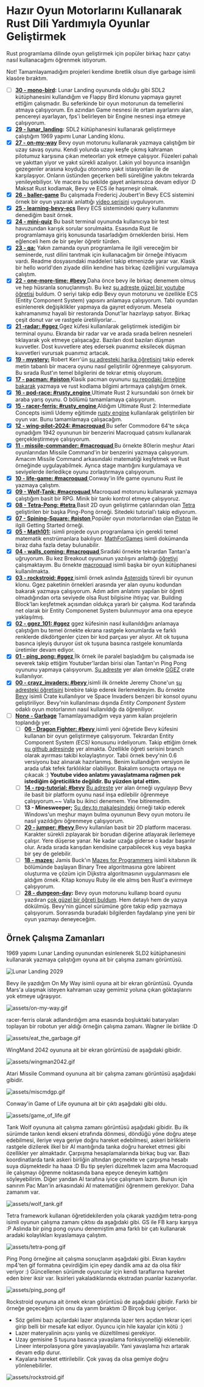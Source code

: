 # Hazır Oyun Motorlarını Kullanarak Rust Dili Yardımıyla Oyunlar Geliştirmek

Rust programlama dilinde oyun geliştirmek için popüler birkaç hazır çatıyı nasıl kullanacağımı öğrenmek istiyorum. 

Not! Tamamlayamadığım projeleri kendime ibretlik olsun diye garbage isimli klasöre bıraktım.

- [ ] **[30 - mono-bird](https://github.com/buraksenyurt/game-dev-with-rust/tree/main/mono-bird):** Lunar Landing oyununda olduğu gibi SDL2 kütüphanesini kullandığım ve Flappy Bird klonunu yapmaya gayret ettiğim çalışmadır. Bu seferkinde bir oyun motorunun da temellerini atmaya çalışıyorum. En azından Game nesnesi ile ortam ayarlarını alan, pencereyi ayarlayan, fps'i belirleyen bir Engine nesnesi inşa etmeye çalışıyorum.
- [x] **[29 - lunar_landing](https://github.com/buraksenyurt/game-dev-with-rust/tree/main/lunar_landing):** SDL2 kütüphanesini kullanarak geliştirmeye çalıştığım 1969 yapımı Lunar Landing klonu.
- [x] **[27 - on-my-way](https://github.com/buraksenyurt/game-dev-with-rust/tree/main/on-my-way)** Bevy oyun motorunu kullanarak yazmaya çalıştığım bir uzay savaş oyunu. Kendi yolunda uzayı keşfe çıkmış kahraman pilotumuz karşısına çıkan meteorları yok etmeye çalışıyor. Füzeleri pahalı ve yakıttan yiyor ve yakıt sürekli azalıyor. Lakin yol boyunca insanlığın gezegenler arasına koyduğu otonomo yakıt istasyonları ile de karşılaşıyor. Onların üstünden geçerken belli süreliğine yakıtını tekrarda yenileyebiliyor. Ve macera bu şekilde gayet anlamsızca devam ediyor :D Maksat Rust kodlamak, Bevy ve ECS ile haşırneşir olmak.
- [x] **[26 - baller-game](https://github.com/buraksenyurt/game-dev-with-rust/tree/main/baller-game)** Bu çalışmada Fredericj Joubert'in Bevy ECS sistemini örnek bir oyun yazarak anlattığı [video serisini](https://www.youtube.com/playlist?list=PLVnntJRoP85JHGX7rGDu6LaF3fmDDbqyd) uyguluyorum.
- [x] **[25 - learning-bevy-ecs](https://github.com/buraksenyurt/game-dev-with-rust/tree/main/learning-bevy-ecs)** Bevy ECS sistemindeki query kullanımını denediğim basit örnek.
- [x] **[24 - mini-quiz](https://github.com/buraksenyurt/game-dev-with-rust/tree/main/mini-quiz)** Bu basit terminal oyununda kullanıcıya bir test havuzundan karışık sorular sorulmakta. Esasında Rust ile programlamaya giriş konusunda tasarladığım örneklerden birisi. Hem eğlenceli hem de bir şeyler öğretir türden.
- [x] **[23 - qa:](https://github.com/buraksenyurt/game-dev-with-rust/tree/main/qa)** Yakın zamanda oyun programlama ile ilgili vereceğim bir seminerde, rust dilini tanıtmak için kullanacağım bir örneğe ihtiyacım vardı. Readme dosyasındaki maddeleri takip etmenizde yarar var. Klasik bir hello world'den ziyade dilin kendine has birkaç özelliğini vurgulamaya çalıştım.
- [x] **[22 - one-more-time: #bevy ](https://github.com/buraksenyurt/game-dev-with-rust/tree/main/one-more-time)** Daha önce bevy ile birkaç denemem olmuş ve hep hüsranla sonuçlanmıştı. Bu kez [şu adreste güzel bir youtube öğretisi](https://www.youtube.com/watch?v=VMDTEQC4vBI&t=9s) buldum. O seriyi takip edip Bevy oyun motorunu ve özellikle ECS (Entity Component System) yapısını anlamaya çalışıyorum. Tabi oyundan esinlenerek değişiklikler yapmaya da gayret ediyorum. Mesela kahramanımız hayali bir restoranda Donut'lar hazırlayıp satıyor. Birkaç çeşit donut var ve rastgele üretiliyorlar...
- [x] **[21 -radar: #ggez ](https://github.com/buraksenyurt/game-dev-with-rust/tree/main/radar)** Ggez küfesi kullanılarak geliştirmek istediğim bir terminal oyunu. Ekranda bir radar var ve arada sırada beliren nesneleri tıklayarak yok etmeye çalışacağız. Bazıları dost bazıları düşman kuvvetler. Dost kuvvetlere ateş edersek puanımız eksilecek düşman kuvvetleri vurursak puanımız artacak.
- [x] **[19 - mystery:](https://github.com/buraksenyurt/game-dev-with-rust/tree/main/mystery)** Robert Kerr'ün [şu adresteki harika öğretisini](https://www.riskpeep.com/2022/08/make-text-adventure-game-rust-1.html) takip ederek metin tabanlı bir macera oyunu nasıl geliştirilir öğrenmeye çalışıyorum. Bu sırada Rust'ın temel bilgilerini de tekrar etmiş oluyorum. 
- [x] **[17 - pacman: #piston ](https://github.com/buraksenyurt/game-dev-with-rust/tree/main/pacman)** Klasik pacman oyununu [şu repodaki örneğine bakarak](https://github.com/mendess/rust-pacman) yazmaya ve rust kodlama bilgimi artırmaya çalıştığım örnek.
- [x] **[16 - pod-race: #rusty_engine ](https://github.com/buraksenyurt/game-dev-with-rust/tree/main/pod-race)** Ultimate Rust 2 kursundaki son örnek bir araba yarış oyunu. O bölümü tamamlamaya çalışıyorum.
- [x] **[15 - racer-ferris: #rusty_engine ](https://github.com/buraksenyurt/game-dev-with-rust/tree/main/racer-ferris)** Aldığım Ultimate Rust 2: Intermediate Concepts isimli Udemy eğitimde [rusty engine](https://cleancut.github.io/rusty_engine/00-welcome.html) kullanılarak geliştirilen bir oyun var. Bunu tamamlamaya çalışacağım.
- [x] **[12 - wing-pilot-2024: #macroquad ](https://github.com/buraksenyurt/game-dev-with-rust/tree/main/wing-pilot-2042)** Bu sefer Commodore 64'te sıkça oynadığım 1942 oyununun bir benzerini Macroquad çatısını kullanarak gerçekleştirmeye çalışıyorum.
- [x] **[11 - missile-commander: #macroquad ](https://github.com/buraksenyurt/game-dev-with-rust/tree/main/missile-commander)** Bu örnekte 80lerin meşhur Atari oyunlarından Missile Command'in bir benzerini yazmaya çalışıyorum. Amacım Missile Command arkasındaki matematiği keşfetmek ve Rust örneğinde uygulayabilmek. Ayrıca stage mantığını kurgulamaya ve seviyelerde ilerledikçe oyunu zorlaştırmaya çalışıyorum.
- [x] **[10 - life-game: #macroquad ](https://github.com/buraksenyurt/game-dev-with-rust/tree/main/missile-commander)** Conway'in life game oyununu Rust ile yazmaya çalıştım.
- [x] **[09 - Wolf-Tank: #macroquad ](https://github.com/buraksenyurt/game-dev-with-rust/tree/main/wolf-tank)** Macroquad motorunu kullanarak yazmaya çalıştığım basit bir RPG. Minik bir tankı kontrol etmeye çalışıyoruz.
- [x] **[08 - Tetra-Pong: #tetra ](https://github.com/buraksenyurt/game-dev-with-rust/tree/main/tetra-pong)** Basit 2D oyun geliştirme çatılarından olan [Tetra](https://tetra.seventeencups.net/) geliştirilen bir başka Ping-Pong örneği. Sitedeki tutorial'ı takip ediyorum.
- [x] **[07 - Spining-Square: #piston ](https://github.com/buraksenyurt/game-dev-with-rust/tree/main/spining-square)** Popüler oyun motorlarından olan [Piston](https://crates.io/crates/piston) ile ilgili Getting Started örneği.
- [x] **[05 - Math101:](https://github.com/buraksenyurt/game-dev-with-rust/tree/main/dragon-fighter)** isimli projede oyun programlama için gerekli temel matematik enstrümanlara bakılıyor. [MathForGames](MathForGames.md) isimli dokümanda biraz daha fazla detay bulunabilir.
- [x] **[04 - walls_coming: #macroquad ](https://github.com/buraksenyurt/game-dev-with-rust/tree/main/walls_coming)** Sıradaki örnekte tekrardan Tantan'a uğruyorum. Bu kez Breakout oyununun yazılışını anlattığı [öğretiyi](https://youtu.be/xQ9YTY7ZgsI) çalışmaktayım. Bu örnekte [macroquad](https://github.com/not-fl3/macroquad) isimli başka bir oyun kütüphanesi kullanılmakta.
- [x] **[03 - rockstroid: #ggez ](https://github.com/buraksenyurt/game-dev-with-rust/tree/main/rockstroid)** isimli örnek aslında [Asteroids](https://en.wikipedia.org/wiki/Asteroids_(video_game)) türevli bir oyunun klonu. Ggez paketinin örnekleri arasında yer alan oyunu kodundan bakarak yazmaya çalışıyorum. Adım adım anlatımı yapılan bir öğreti olmadığından orta seviyede olsa Rust bilgisine ihtiyaç var. Building Block'ları keşfetmek açısından oldukça yararlı bir çalışma. Kod tarafında net olarak bir Entity Componenet System bulunmuyor ama ona epeyce yaklaşılmış.
- [x] **[02 - ggez_101: #ggez](https://github.com/buraksenyurt/game-dev-with-rust/tree/main/ggez_101)** ggez küfesinin nasıl kullanıldığını anlamaya çalıştığım bu temel örnekte ekrana rastgele konumlarda ve farklı renklerde dikdörtgenler çizen bir kod parçası yer alıyor. Alt ok tuşuna basınca işleyiş duruyor üst ok tuşuna basınca rastgele konumlarda üretimler devam ediyor.
- [x] **[01 - ping_pong: #ggez ](https://github.com/buraksenyurt/game-dev-with-rust/tree/main/ping_pong)** İlk örnek ile paralel başladığım bu çalışmada ise severek takip ettiğim Youtuber'lardan birisi olan Tantan'ın Ping Pong oyununu yapmaya çalışıyorum. [Şu adreste](https://www.youtube.com/watch?v=TUE_HSgQiG0&list=PLY-17mI_rla7-lZ3Cj4mKLFXgEHaVGHWA) yer alan örnekte [GGEZ](https://crates.io/crates/ggez) crate kullanılıyor.
- [x] **[00 - crayz_invaders: #bevy ](https://github.com/buraksenyurt/game-dev-with-rust/tree/main/crayz-invaders)** isimli ilk örnekte Jeremy Chone'un [şu adresteki öğretisini](https://www.youtube.com/watch?v=j7qHwb7geIM) birebire takip ederek ilerlemekteyim. Bu örnekte [Bevy](https://crates.io/crates/bevy) isimli Crate kullanılıyor ve Space Invaders benzeri bir konsol oyunu geliştiriliyor. Bevy'nin kullanılması dışında _Entity Component System_ odaklı oyun motorlarının nasıl kullanıldığı da öğreniliyor.
- [ ] **[None - Garbage](https://github.com/buraksenyurt/game-dev-with-rust/tree/main/garbage)** Tamamlayamadığım veya yarım kalan projelerin toplandığı yer.
  - [ ] **[06 - Dragon Fighter: #bevy ](https://github.com/buraksenyurt/game-dev-with-rust/tree/main/garbage/dragon-fighter)** isimli yeni öğretide Bevy küfesini kullanan bir oyun geliştirmeye çalışıyorum. Tekrardan Entity Component System _(ECS)_ konusunu irdeliyorum. Takip ettiğim örnek [şu github adresinde](https://github.com/mwbryant/rpg-bevy-tutorial/tree/master) yer almakta. Özellikle öğreti serisini branch olarak ayırması takibi kolaylaştırıyor. Tabii örnek bevy'nin 0.6 versiyonu baz alınarak hazırlanmış. Benim kullandığım versiyon ile arada ufak tefek farklılıklar olabiliyor. Bakalım sonuçta ortaya ne çıkacak :) **Youtube video anlatımı yavaşlatmama rağmen pek istediğim öğreticilikte değildir. Bu yüzden iptal ettim.**
  - [ ] **[14 - rpg-tutorial: #bevy](https://github.com/buraksenyurt/game-dev-with-rust/tree/main/garbage/rpg-tutorial)** [Bu adreste](https://github.com/mwbryant/monster-fighter) yer alan örneği uygulayıp Bevy ile basit bir platform oyunu nasıl inşa edilebilir öğrenmeye çalışıyorum.~~ Valla bu ikinci denemem. Yine bitiremedim.
  - [ ] **13 - Minesweeper;** [Şu dev.to makalesindeki](https://dev.to/qongzi/bevy-minesweeper-part-1-534c) örneği takip ederek Windows'un meşhur mayın bulma oyununun Bevy oyun motoru ile nasıl yazıldığını öğrenmeye çalışıyorum.
  - [ ] **[20 - jumper: #bevy ](https://github.com/buraksenyurt/game-dev-with-rust/tree/main/garbage/jumper)** Bevy kullanılan basit bir 2D platform macerası. Karakter sürekli zıplayarak bir borudan diğerine atlayarak ilerlemeye çalışır. Yere düşerse yanar. Ne kadar uzağa giderse o kadar başarılır olur. Arada sırada karışdan kendisine çarpabilecek kuş veya başka bir şey de gelebilir.
  - [ ] **[18 - mazes:](https://github.com/buraksenyurt/game-dev-with-rust/tree/main/garbage/mazes)** Jamis Buck'ın [Mazes for Programmers](http://www.mazesforprogrammers.com/) isimli kitabının ilk bölümünde başlayan Binary Tree algoritmasına göre labirent oluşturma ve çözüm için Dijkstra algoritmasının uygulanmasını ele aldığım örnek. Kitap konuyu Ruby ile ele almış ben Rust'a evirmeye çalışıyorum.
  - [ ] **[28 - dungeon-day](https://github.com/buraksenyurt/game-dev-with-rust/tree/main/dungeon-day):** Bevy oyun motorunu kullanıp board oyunu yazdıran [çok güzel bir öğreti buldum](https://maciejglowka.com/blog/bevy-roguelike-tutorial-devlog-part-1/). Hem detaylı hem de yazıya dökülmüş. Bevy'nin güncel sürümüne göre takip edip yazmaya çalışıyorum. Sonrasında buradaki bilgilerden faydalanıp yine yeni bir oyun yazmayı deneyeceğim.

## Örnek Çalışma Zamanları

1969 yapımı Lunar Landing oyunundan esinlenerek SLD2 kütüphanesini kullanarak yazmaya çalıştığım oyuna ait bir çalışma zamanı görüntüsü.

![Lunar Landing 2029](assets/lunar_landing.gif)

Bevy ile yazdığım On My Way isimli oyuna ait bir ekran görüntüsü. Oyunda Mars'a ulaşmak isteyen kahraman uzay gemimiz yoluna çıkan göktaşlarını yok etmeye uğraşıyor.

![assets/on-my-way.gif](assets/on-my-way.gif)

racer-ferris olarak adlandırdığım ama esasında boşluktaki bataryaları toplayan bir robotun yer aldığı örneğin çalışma zamanı. Wagner ile birlikte :D

![assets/eat_the_garbage.gif](assets/eat_the_garbage.gif)

WingMand 2042 oyununa ait bir ekran görüntüsü de aşağıdaki gibidir.

![assets/wingman2042.gif](assets/wingman2042.gif)

Atari Missile Command oyununa ait bir çalışma zamanı görüntüsü aşağıdaki gibidir.

![assets/miscmdgp.gif](assets/miscmdgp.gif)

Conway'in Game of Life oyununa ait bir çıktı aşağıdaki gibi oldu. 

![assets/game_of_life.gif](assets/game_of_life.gif)

Tank Wolf oyununa ait çalışma zamanı görüntüsü aşağıdaki gibidir. Bu ilk sürümde tankın kendi ekseni etrafında dönmesi, döndüğü yöne doğru ateşe edebilmesi, ileriye veya geriye doğru hareket edebilmesi, askeri birliklerin rastgele dizilerek ilkel bir AI mantığında tanka doğru hareket etmesi gibi özellikler yer almaktadır. Çarpışma hesaplamalarında birkaç bug var. Bazı koordinatlarda tank askeri birliğin altından geçmekte ve çarpışma hesabı suya düşmektedir ha haaa :D Bu tip şeyleri düzeltmek lazım ama Macroquad ile çalışmayı öğrenme noktasında bana epeyce deneyim kattığını söyleyebilirim. Diğer yandan AI tarafına iyice çalışmam lazım. Bunun için sanırım Pac Man'in arkasındaki AI matematiğini öğrenmem gerekiyor. Daha zamanım var.

![assets/wolf_tank.gif](assets/wolf_tank.gif)

Tetra framework kullanan öğretidekilerden yola çıkarak yazdığım tetra-pong isimli oyunun çalışma zamanı çıktısı da aşağıdaki gibi. GS ile FB karşı karşıya :P Aslında bir ping pong oyunu denemiştim ama farklı bir çatı kullanarak aradaki kolaylıkları kıyaslamaya çalıştım.

![assets/tetra-pong.gif](assets/tetrapong.gif)

Ping Pong örneğine ait çalışma sonuçlarım aşağıdaki gibi. Ekran kaydını mp4'ten gif formatına çevirdiğim için epey dandik ama az da olsa fikir veriyor :)
Güncellenen sürümde oyuncular için kendi taraflarına hareket eden birer iksir var. İksirleri yakaladıklarında ekstradan puanlar kazanıyorlar.

![assets/ping_pong.gif](assets/ping_pong.gif)

Rockstroid oyununa ait örnek ekran görüntüsü de aşağıdaki gibidir. Farklı bir örneğe geçeceğim için onu da yarım bıraktım :D Birçok bug içeriyor. 

- Söz gelimi bazı açılardaki lazer atışlarında lazer ters açıdan tekrar içeri girip belli bir mesafe kat ediyor. Oyuncu için hile kayalar için kötü :) 
- Lazer materyalinin açısı yanlış ve düzeltilmesi gerekiyor. 
- Uzay gemisine S tuşuna basınca yavaşlama fonksiyonelliği eklenebilir. Lineer interpolasyona göre yavaşlayabilir. Yani yavaşlama hızı artarak devam edip durur. 
- Kayalara hareket ettirilebilir. Çok yavaş da olsa gemiye doğru yönlenebilirler.

![assets/rockstroid.gif](assets/rockstroid.gif)
